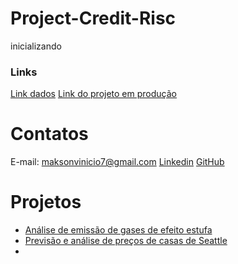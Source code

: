 # Project-Credit-Risc
inicializando

### Links

[Link dados](https://www.kaggle.com/caesarlupum/risco-de-credito?select=teste.csv)
[Link do projeto em produção](https://credit-risc.herokuapp.com/)

# Contatos
E-mail: maksonvinicio7@gmail.com
[Linkedin](https://www.linkedin.com/in/maksonvinicio/)
[GitHub](https://github.com/MaksonViini)

# Projetos
- [Análise de emissão de gases de efeito estufa](https://github.com/MaksonViini/Green-House-Gases)
- [Previsão e análise de preços de casas de Seattle](https://github.com/MaksonViini/Project-Price-houses)
- 


